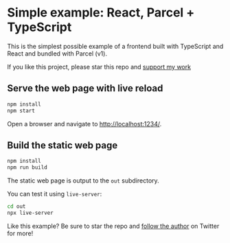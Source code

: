# Simple example: React, Parcel + TypeScript

This is the simplest possible example of a frontend built with TypeScript and React and bundled with Parcel (v1).

If you like this project, please star this repo and [support my work](https://www.codecapers.com.au/about#support-my-work)

## Serve the web page with live reload

```bash
npm install
npm start
```

Open a browser and navigate to [http://localhost:1234/](http://localhost:1234/).

## Build the static web page

```bash
npm install
npm run build
```

The static web page is output to the `out` subdirectory.

You can test it using `live-server`:

```bash
cd out
npx live-server
```

Like this example? Be sure to star the repo and [follow the author](https://twitter.com/ashleydavis75) on Twitter for more!

